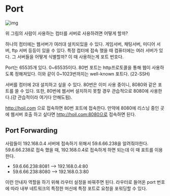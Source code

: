 # Port

![img](/img/nat.png)

위 그림의 사람이 사용하는 컴터를 서버로 사용하려면 어떻게 할까?

하나의 컴터에는 웹서버가 여러대 설치되있을 수 있다. 게임서버, 채팅서버, 미디어 서버, ftp 서버 등등이 있을 수 있다. 특정 컴터에 접속 했을 때 컴퓨터에는 여러 서버가 있다. 그 서버들을 어떻게 식별할까? 이 때 사용하는게 포트 번호다.

Port는 65535개 있다. 0~65535이다. 80번 포트는 http프로토콜을 통해 웹이 사용하도록 정해져있다. 이와 같이 0~1023번까지는 well-known 포트다. (22-SSH)

서버를 컴터에 2대 설치하고 싶을 수 있다. 80번은 이미 사용 중이니, 8080와 같은 포트를 쓸 수 있다. 또한, 80번에 웹서버 설치하지 못할 경우 관습적으로 8080에 사용한다.(걍 관습적이라 여기다 안해도됨).


http://hoil.com 으로 접속하면 80번 포트에 접속한다. 만약에 8080에 리스닝 중인 곳에 웹서버 호출 하고 싶다면 http://hoil.com:8080으로 접속하면 된다.

## Port Forwarding

사람들이 192.168.0.4 서버에 접속하기 위해서 59.6.66.238을 알려줘야한다. 59.6.66.238로 접속 했을 때, 192.168.0.4로 접속하게 하면 되는데 이 때 포트를 이용한다.

- 59.6.66.238:8081 --> 192.168.0.4:80
- 59.6.66.238:8080 --> 192.168.0.3:80

이런 안내자 역할을 하기 위해 라우터 설정을 바꿔주면 된다. 라우터로 들어온 port 번호에 따라 내부 네트워크의 특정한 머신에 특정 포트로 요청을 포워딩할 수 있다.